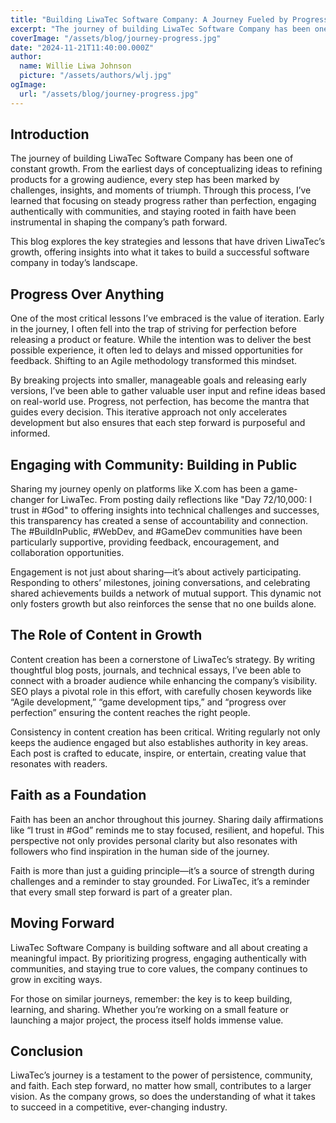 ```yaml
---
title: "Building LiwaTec Software Company: A Journey Fueled by Progress, Faith, and Community"
excerpt: "The journey of building LiwaTec Software Company has been one of constant growth."
coverImage: "/assets/blog/journey-progress.jpg"
date: "2024-11-21T11:40:00.000Z"
author:
  name: Willie Liwa Johnson
  picture: "/assets/authors/wlj.jpg"
ogImage:
  url: "/assets/blog/journey-progress.jpg"
---
```


## Introduction

The journey of building LiwaTec Software Company has been one of constant growth. From the earliest days of conceptualizing ideas to refining products for a growing audience, every step has been marked by challenges, insights, and moments of triumph. Through this process, I’ve learned that focusing on steady progress rather than perfection, engaging authentically with communities, and staying rooted in faith have been instrumental in shaping the company’s path forward.

This blog explores the key strategies and lessons that have driven LiwaTec’s growth, offering insights into what it takes to build a successful software company in today’s landscape.

## Progress Over Anything

One of the most critical lessons I’ve embraced is the value of iteration. Early in the journey, I often fell into the trap of striving for perfection before releasing a product or feature. While the intention was to deliver the best possible experience, it often led to delays and missed opportunities for feedback. Shifting to an Agile methodology transformed this mindset.

By breaking projects into smaller, manageable goals and releasing early versions, I’ve been able to gather valuable user input and refine ideas based on real-world use. Progress, not perfection, has become the mantra that guides every decision. This iterative approach not only accelerates development but also ensures that each step forward is purposeful and informed.

## Engaging with Community: Building in Public

Sharing my journey openly on platforms like X.com has been a game-changer for LiwaTec. From posting daily reflections like "Day 72/10,000: I trust in #God" to offering insights into technical challenges and successes, this transparency has created a sense of accountability and connection. The #BuildInPublic, #WebDev, and #GameDev communities have been particularly supportive, providing feedback, encouragement, and collaboration opportunities.

Engagement is not just about sharing—it’s about actively participating. Responding to others’ milestones, joining conversations, and celebrating shared achievements builds a network of mutual support. This dynamic not only fosters growth but also reinforces the sense that no one builds alone.

## The Role of Content in Growth

Content creation has been a cornerstone of LiwaTec’s strategy. By writing thoughtful blog posts, journals, and technical essays, I’ve been able to connect with a broader audience while enhancing the company’s visibility. SEO plays a pivotal role in this effort, with carefully chosen keywords like “Agile development,” “game development tips,” and “progress over perfection” ensuring the content reaches the right people.

Consistency in content creation has been critical. Writing regularly not only keeps the audience engaged but also establishes authority in key areas. Each post is crafted to educate, inspire, or entertain, creating value that resonates with readers.

## Faith as a Foundation

Faith has been an anchor throughout this journey. Sharing daily affirmations like “I trust in #God” reminds me to stay focused, resilient, and hopeful. This perspective not only provides personal clarity but also resonates with followers who find inspiration in the human side of the journey.

Faith is more than just a guiding principle—it’s a source of strength during challenges and a reminder to stay grounded. For LiwaTec, it’s a reminder that every small step forward is part of a greater plan.

## Moving Forward

LiwaTec Software Company is building software and all about creating a meaningful impact. By prioritizing progress, engaging authentically with communities, and staying true to core values, the company continues to grow in exciting ways.

For those on similar journeys, remember: the key is to keep building, learning, and sharing. Whether you’re working on a small feature or launching a major project, the process itself holds immense value.

## Conclusion

LiwaTec’s journey is a testament to the power of persistence, community, and faith. Each step forward, no matter how small, contributes to a larger vision. As the company grows, so does the understanding of what it takes to succeed in a competitive, ever-changing industry.

